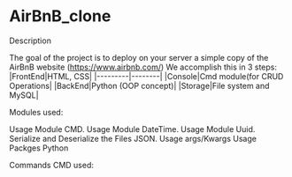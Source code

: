 # AirBnB_clone

Description

The goal of the project is to deploy on your server a simple copy of the AirBnB website (https://www.airbnb.com/)
We accomplish this in 3 steps:
         |FrontEnd|HTML, CSS|
         |---------|--------| 
         |Console|Cmd module(for CRUD Operations|
         |BackEnd|Python (OOP concept)|
         |Storage|File system and MySQL|

Modules used:

Usage Module CMD.
Usage Module DateTime.
Usage Module Uuid.
Serialize and Deserialize the Files JSON.
Usage args/Kwargs
Usage Packges Python

Commands CMD used:

